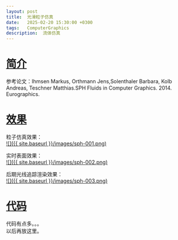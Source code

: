 ```yaml
---
layout: post
title:  光滑粒子仿真
date:   2025-02-20 15:30:00 +0300
tags:   ComputerGraphics
description:  流体仿真
---
```



# [简介](#简介)

参考论文：Ihmsen Markus, Orthmann Jens,Solenthaler Barbara, Kolb Andreas, Teschner Matthias.SPH Fluids in Computer Graphics. 2014. Eurographics.     

# [效果](#效果)

粒子仿真效果：    
[![]({{ site.baseurl }}/images/sph-001.png)](https://github.com/user-attachments/assets/c18f3f36-860e-471a-ab52-8affce67735d)      

实时表面效果：      
[![]({{ site.baseurl }}/images/sph-002.png)](https://github.com/user-attachments/assets/e2382837-57b8-4761-81f1-57f7fb8f63e4)       

后期光线追踪渲染效果：    
[![]({{ site.baseurl }}/images/sph-003.png)](https://github.com/user-attachments/assets/cc32ea6c-d092-4c1b-8e16-fe41ae2c016b)      


# [代码](#代码)

代码有点多。。。      
以后再放这里。


